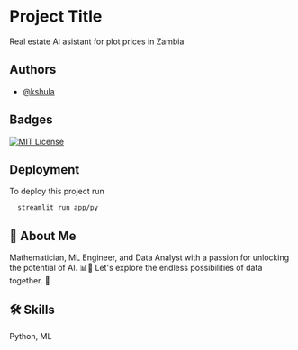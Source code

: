 
# Project Title

Real estate AI asistant for plot prices in Zambia

## Authors

- [@kshula](https://www.github.com/kshula)


## Badges


[![MIT License](https://img.shields.io/badge/License-MIT-green.svg)](https://choosealicense.com/licenses/mit/)


## Deployment

To deploy this project run

```bash
  streamlit run app/py
```


## 🚀 About Me
Mathematician, ML Engineer, and Data Analyst with a passion for unlocking the potential of AI. 📊🤖 Let's explore the endless possibilities of data together. 🌟


## 🛠 Skills
Python, ML


